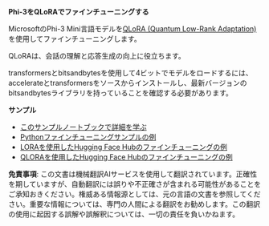 **Phi-3をQLoRAでファインチューニングする**

MicrosoftのPhi-3 Mini言語モデルを[QLoRA (Quantum Low-Rank Adaptation)](https://github.com/artidoro/qlora)を使用してファインチューニングします。

QLoRAは、会話の理解と応答生成の向上に役立ちます。

transformersとbitsandbytesを使用して4ビットでモデルをロードするには、accelerateとtransformersをソースからインストールし、最新バージョンのbitsandbytesライブラリを持っていることを確認する必要があります。

**サンプル**
- [このサンプルノートブックで詳細を学ぶ](../../../../code/04.Finetuning/Phi_3_Inference_Finetuning.ipynb)
- [Pythonファインチューニングサンプルの例](../../../../code/04.Finetuning/FineTrainingScript.py)
- [LORAを使用したHugging Face Hubのファインチューニングの例](../../../../code/04.Finetuning/Phi-3-finetune-lora-python.ipynb)
- [QLORAを使用したHugging Face Hubのファインチューニングの例](../../../../code/04.Finetuning/Phi-3-finetune-qlora-python.ipynb)

**免責事項**:
この文書は機械翻訳AIサービスを使用して翻訳されています。正確性を期していますが、自動翻訳には誤りや不正確さが含まれる可能性があることをご承知おきください。権威ある情報源としては、元の言語の文書を参照してください。重要な情報については、専門の人間による翻訳をお勧めします。この翻訳の使用に起因する誤解や誤解釈については、一切の責任を負いかねます。